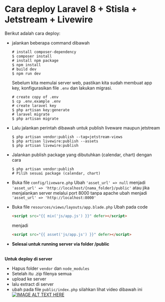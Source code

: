 # Cara deploy Laravel 8 + Stisla + Jetstream + Livewire
Berikut adalah cara deploy:
- jalankan beberapa command dibawah
    ```shell
    # install composer-dependency
    $ composer install
    # install npm package
    $ npm install
    # build dev 
    $ npm run dev
    ```

    Sebelum kita memulai server web, pastikan kita sudah membuat app key, konfigurasikan file `.env` dan lakukan migrasi.

    ```shell
    # create copy of .env
    $ cp .env.example .env
    # create laravel key
    $ php artisan key:generate
    # laravel migrate
    $ php artisan migrate
    ```
- Lalu jalankan perintah dibawah untuk publish liveware maupun jetstream
    ```shell
    $ php artisan vendor:publish --tag=jetstream-views
    $ php artisan livewire:publish --assets
    $ php artisan livewire:publish
    ```
- Jalankan publish package yang dibutuhkan (calendar, chart) dengan cara 
    ```shell
    $ php artisan vendor:publish
    # Pilih sesuai package (calendar, chart) 
    ```
- Buka file ```config/liveware.php```
    Ubah ```'asset_url' => null``` menjadi ```'asset_url' => 'http://localhost/{nama_folder}/public'``` 
    atau jika menjalankan server melalui port 8000 tanpa apache ubah menjadi ```'asset_url' => 'http://localhost:8000'``` 

- Buka file ```resources/views/layouts/app.blade.php```
    Ubah pada code 
    ```html
    <script src="{{ mix('js/app.js') }}" defer></script>
    ```
    menjadi 
    ```html
    <script src="{{ asset('js/app.js') }}" defer></script>
    ```
- <b>Selesai untuk running server via folder /public</b>

<br>
<b>Untuk deploy di server</b>

- Hapus folder ```vendor``` dan ```node_modules```
- Setelah itu .zip filenya semua
- upload ke server
- lalu extract di server
- ubah pada file ```public/index.php```
silahkan lihat video dibawah ini [![IMAGE ALT TEXT HERE](https://img.youtube.com/vi/_SJvt274lLI/0.jpg)](https://www.youtube.com/watch?v=_SJvt274lLI&t=613s)

